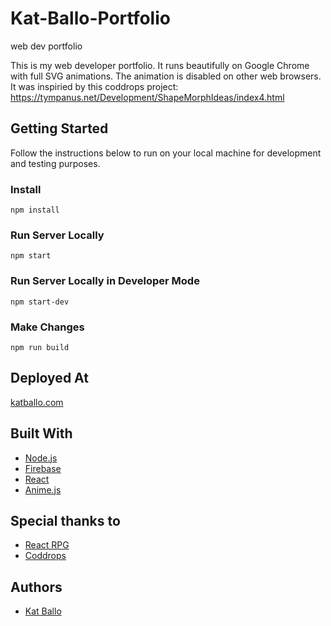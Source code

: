 # Kat-Ballo-Portfolio
web dev portfolio

This is my web developer portfolio. It runs beautifully on Google Chrome with full SVG animations. The animation is disabled on other web browsers. It was inspiried by this coddrops project: https://tympanus.net/Development/ShapeMorphIdeas/index4.html 


## Getting Started

Follow the instructions below to run on your local machine for development and testing purposes.

### Install

```
npm install
```

### Run Server Locally
```
npm start
```

### Run Server Locally in Developer Mode
```
npm start-dev
```

### Make Changes
```
npm run build
```

## Deployed At

[katballo.com](https://katballo.com/)

## Built With

* [Node.js](https://nodejs.org/en/)
* [Firebase](https://firebase.google.com/)
* [React](https://reactjs.org/)
* [Anime.js](http://animejs.com)

## Special thanks to

* [React RPG](https://www.npmjs.com/package/react-rpg)
* [Coddrops](https://tympanus.net/codrops/)

## Authors

* [Kat Ballo](https://github.com/ketikat)
